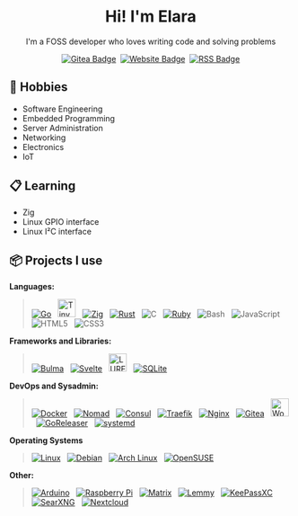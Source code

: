 <h1 align="center">Hi! I'm Elara</h3>
<p align="center">I'm a FOSS developer who loves writing code and solving problems</p>

<p align="center">
  <a href="https://gitea.elara.ws/Elara6331"><img alt="Gitea Badge" src="https://img.shields.io/badge/gitea-609926?logo=gitea&logoColor=white&style=for-the-badge"></a>&nbsp;
  <a href="https://www.elara.ws"><img alt="Website Badge" src="https://img.shields.io/badge/Website-blue?style=for-the-badge"></a>&nbsp;
  <a href="https://www.elara.ws/index.xml"><img alt="RSS Badge" src="https://img.shields.io/badge/RSS-orange?style=for-the-badge&logo=rss&logoColor=white"></a>
</p>


## 📆 Hobbies

- Software Engineering
- Embedded Programming
- Server Administration
- Networking
- Electronics
- IoT

## 📋 Learning

- Zig
- Linux GPIO interface
- Linux I²C interface

## 📦 Projects I use

**Languages:**

> [![Go](https://api.iconify.design/devicon/go.svg?height=32 "Go")](https://go.dev/) &nbsp;
[<img src="https://tinygo.org/images/tinygo-logo.png" alt="TinyGo" title="TinyGo" height=32>](https://tinygo.org/) &nbsp;
[![Zig](https://api.iconify.design/devicon/zig.svg?color=white&height=32 "Zig")](https://ziglang.org) &nbsp;
[![Rust](https://api.iconify.design/cib/rust.svg?color=white&height=32 "Rust")](https://www.rust-lang.org/) &nbsp;
![C](https://api.iconify.design/devicon/c.svg?color=white&height=32 "C") &nbsp;
[![Ruby](https://api.iconify.design/logos/ruby.svg?height=32 "Ruby")](https://www.ruby-lang.org/en/) &nbsp;
![Bash](https://api.iconify.design/devicon-plain/bash.svg?color=white&height=32 "Bash") &nbsp;
![JavaScript](https://api.iconify.design/logos/javascript.svg?height=32 "JavaScript") &nbsp;
![HTML5](https://api.iconify.design/skill-icons/html.svg?height=32 "HTML") &nbsp;
![CSS3](https://api.iconify.design/skill-icons/css.svg?height=32 "CSS") &nbsp;

**Frameworks and Libraries:**


> [![Bulma](https://api.iconify.design/logos/bulma.svg?height=32 "Bulma")](https://bulma.io/) &nbsp;
[![Svelte](https://api.iconify.design/devicon/svelte.svg?height=32 "Svelte")](https://svelte.dev/) &nbsp;
[<img src="https://lure.sh/lure-no-text.svg" alt="LURE" title="LURE" height=32>](https://lure.sh) &nbsp;
[![SQLite](https://api.iconify.design/devicon/sqlite.svg?height=32 "SQLite")](https://www.sqlite.org/) &nbsp;

**DevOps and Sysadmin:**

> [![Docker](https://api.iconify.design/logos/docker-icon.svg?height=32 "Docker")](https://www.docker.com/) &nbsp;
[![Nomad](https://api.iconify.design/devicon/nomad.svg?height=32 "Nomad")](https://nomadproject.io/) &nbsp;
[![Consul](https://api.iconify.design/devicon/consul.svg?height=32 "Consul")](https://consul.io) &nbsp;
[![Traefik](https://api.iconify.design/devicon/traefikproxy.svg?height=32 "Traefik Proxy")](https://traefik.io/traefik) &nbsp;
[![Nginx](https://api.iconify.design/logos/nginx.svg?height=32 "Nginx")](https://nginx.org/) &nbsp;
[![Gitea](https://api.iconify.design/simple-icons/gitea.svg?color=%23609926&height=32 "Gitea")](https://gitea.elara.ws/) &nbsp;
[<img src="https://github.com/Elara6331/Elara6331/assets/41810442/96da1482-fc3d-406b-a806-72f410e4fe92" alt="Woodpecker CI" title="Woodpecker CI" height=32>](https://woodpecker-ci.org/) &nbsp;
[![GoReleaser](https://api.iconify.design/file-icons/goreleaser.svg?color=white&height=32 "GoReleaser")](https://goreleaser.com/) &nbsp;
[![systemd](https://api.iconify.design/vscode-icons/file-type-systemd.svg?color=white&height=32 "systemd")](https://systemd.io/) &nbsp;


**Operating Systems**

> [![Linux](https://api.iconify.design/flat-color-icons/linux.svg?height=32 "Linux")](https://www.kernel.org/) &nbsp;
[![Debian](https://api.iconify.design/logos/debian.svg?height=32 "Debian")](https://www.debian.org/) &nbsp;
[![Arch Linux](https://api.iconify.design/logos/archlinux.svg?height=32 "Debian")](https://www.archlinux.org/) &nbsp;
[![OpenSUSE](https://api.iconify.design/devicon/opensuse.svg?height=32 "OpenSUSE")](https://www.opensuse.org/) &nbsp;

**Other:**

> [![Arduino](https://api.iconify.design/devicon/arduino.svg?height=32 "Arduino")](https://www.arduino.cc/) &nbsp;
[![Raspberry Pi](https://api.iconify.design/logos/raspberry-pi.svg?height=32 "Raspberry Pi")](https://www.raspberrypi.com/) &nbsp;
[![Matrix](https://api.iconify.design/tabler/brand-matrix.svg?height=32&color=white "Matrix")](https://matrix.org/) &nbsp;
[![Lemmy](https://api.iconify.design/simple-icons/lemmy.svg?height=32&color=white "Lemmy")](https://join-lemmy.org/) &nbsp;
[![KeePassXC](https://api.iconify.design/simple-icons/keepassxc.svg?height=32&color=%23559B30 "KeePassXC")](https://keepassxc.org/) &nbsp;
[![SearXNG](https://api.iconify.design/simple-icons/searxng.svg?height=32&color=%233050FF "SearXNG")](https://docs.searxng.org/) &nbsp;
[![Nextcloud](https://api.iconify.design/simple-icons/nextcloud.svg?height=32&color=%230068A1 "Nextcloud")](https://nextcloud.com/athome/) &nbsp;

